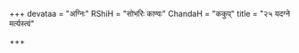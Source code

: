 +++
devataa = "अग्निः"
RShiH = "सोभरिः काण्वः"
ChandaH = "ककुप्"
title = "२५ यदग्ने मर्त्यस्त्वं"

+++
